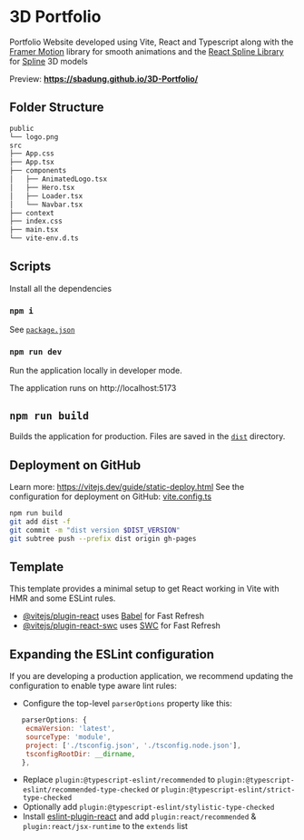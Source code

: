 # 3D Portfolio
Portfolio Website developed using Vite, React and Typescript along with the [Framer Motion](https://www.framer.com/motion/) library for smooth animations and the [React Spline Library](https://github.com/splinetool/react-spline) for [Spline](https://spline.design/) 3D models

Preview: **https://sbadung.github.io/3D-Portfolio/**


## Folder Structure
```sh
public
└── logo.png
src
├── App.css
├── App.tsx
├── components
│   ├── AnimatedLogo.tsx
│   ├── Hero.tsx
│   ├── Loader.tsx
│   └── Navbar.tsx
├── context
├── index.css
├── main.tsx
└── vite-env.d.ts
```

## Scripts
Install all the dependencies

### `npm i`
See [`package.json`](./package.json)

### `npm run dev`
Run the application locally in developer mode. 

The application runs on http://localhost:5173

## `npm run build`
Builds the application for production. Files are saved in the [`dist`](./dist/) directory. 

## Deployment on GitHub
Learn more: https://vitejs.dev/guide/static-deploy.html
See the configuration for deployment on GitHub: [vite.config.ts](./vite.config.ts)

```sh
npm run build
git add dist -f
git commit -m "dist version $DIST_VERSION"
git subtree push --prefix dist origin gh-pages
```   

## Template
This template provides a minimal setup to get React working in Vite with HMR and some ESLint rules.

- [@vitejs/plugin-react](https://github.com/vitejs/vite-plugin-react/blob/main/packages/plugin-react/README.md) uses [Babel](https://babeljs.io/) for Fast Refresh
- [@vitejs/plugin-react-swc](https://github.com/vitejs/vite-plugin-react-swc) uses [SWC](https://swc.rs/) for Fast Refresh

## Expanding the ESLint configuration
If you are developing a production application, we recommend updating the configuration to enable type aware lint rules:

- Configure the top-level `parserOptions` property like this:

```js
   parserOptions: {
    ecmaVersion: 'latest',
    sourceType: 'module',
    project: ['./tsconfig.json', './tsconfig.node.json'],
    tsconfigRootDir: __dirname,
   },
```

- Replace `plugin:@typescript-eslint/recommended` to `plugin:@typescript-eslint/recommended-type-checked` or `plugin:@typescript-eslint/strict-type-checked`
- Optionally add `plugin:@typescript-eslint/stylistic-type-checked`
- Install [eslint-plugin-react](https://github.com/jsx-eslint/eslint-plugin-react) and add `plugin:react/recommended` & `plugin:react/jsx-runtime` to the `extends` list